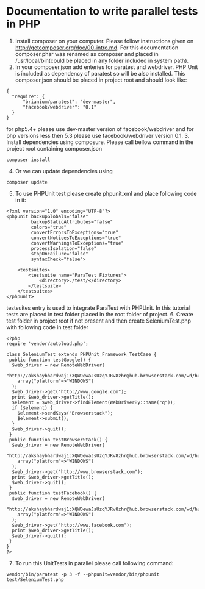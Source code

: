 # Documentation to write parallel tests in PHP

1. Install composer on your computer. Please follow instructions given on http://getcomposer.org/doc/00-intro.md. For this documentation composer.phar was renamed as composer and placed in /usr/local/bin(could be placed in any folder included in system path).
2. In your composer.json add enteries for paratest and webdriver. PHP Unit is included as dependency of paratest so will be also installed. This composer.json should be placed in project root and should look like:
```
{
  "require": {
      "brianium/paratest": "dev-master",
      "facebook/webdriver": "0.1"
  }
}
```
for php5.4+ please use dev-master version of facebook/webdriver and for php versions less then 5.3 please use facebook/webdriver version 0.1.
3. Install dependencies using composure. Please call bellow command in the project root containing composer.json
```
composer install
```
4. Or we can update dependencies using 
```
composer update
```
5. To use PHPUnit test please create phpunit.xml and place following code in it:
```
<?xml version="1.0" encoding="UTF-8"?>
<phpunit backupGlobals="false"
         backupStaticAttributes="false"
         colors="true"
         convertErrorsToExceptions="true"
         convertNoticesToExceptions="true"
         convertWarningsToExceptions="true"
         processIsolation="false"
         stopOnFailure="false"
         syntaxCheck="false">
    
    <testsuites>
        <testsuite name="ParaTest Fixtures">
            <directory>./test/</directory>
        </testsuite>
    </testsuites>
</phpunit>
```
testsuites entry is used to integrate ParaTest with PHPUnit. In this tutorial tests are placed in test folder placed in the root folder of project.
6. Create test folder in project root if not present and then create SeleniumTest.php with following code in test folder
```
<?php
require 'vendor/autoload.php';

class SeleniumTest extends PHPUnit_Framework_TestCase {
 public function testGoogle() {
  $web_driver = new RemoteWebDriver(
    "http://akshaybhardwaj1:XQWDewaJsUzqYJRv8zhr@hub.browserstack.com/wd/hub", 
    array("platform"=>"WINDOWS")
  );
  $web_driver->get("http://www.google.com");
  print $web_driver->getTitle();
  $element = $web_driver->findElement(WebDriverBy::name("q"));
  if ($element) {
    $element->sendKeys("Browserstack");
    $element->submit();
  }   
  $web_driver->quit();
 }
 public function testBrowserStack() {
  $web_driver = new RemoteWebDriver(
    "http://akshaybhardwaj1:XQWDewaJsUzqYJRv8zhr@hub.browserstack.com/wd/hub", 
    array("platform"=>"WINDOWS")
  );
  $web_driver->get("http://www.browserstack.com");
  print $web_driver->getTitle();
  $web_driver->quit();
 }
 public function testFacebook() {
  $web_driver = new RemoteWebDriver(
    "http://akshaybhardwaj1:XQWDewaJsUzqYJRv8zhr@hub.browserstack.com/wd/hub", 
    array("platform"=>"WINDOWS")
  );
  $web_driver->get("http://www.facebook.com");
  print $web_driver->getTitle();
  $web_driver->quit();
 }
}
?> 
```
7. To run this UnitTests in parallel please call following command:
```
vendor/bin/paratest -p 3 -f --phpunit=vendor/bin/phpunit test/SeleniumTest.php 
```